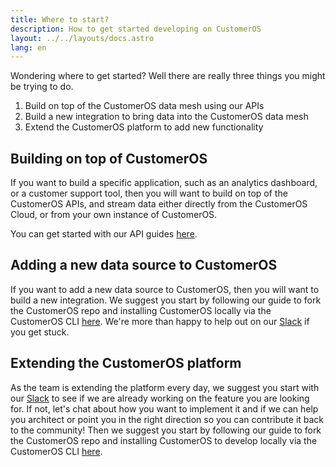 ```yaml
---
title: Where to start?
description: How to get started developing on CustomerOS
layout: ../../layouts/docs.astro
lang: en
---
```


Wondering where to get started? Well there are really three things you might be trying to do.

1. Build on top of the CustomerOS data mesh using our APIs
2. Build a new integration to bring data into the CustomerOS data mesh
3. Extend the CustomerOS platform to add new functionality

## Building on top of CustomerOS

If you want to build a specific application, such as an analytics dashboard, or a customer support tool, then you will want to build on top of the CustomerOS APIs, and stream data either directly from the CustomerOS Cloud, or from your own instance of CustomerOS.

You can get started with our API guides [here](/en/api).

## Adding a new data source to CustomerOS

If you want to add a new data source to CustomerOS, then you will want to build a new integration. We suggest you start by following our guide to fork the CustomerOS repo and installing CustomerOS locally via the CustomerOS CLI [here](/en/cli). We're more than happy to help out on our [Slack](/slack) if you get stuck.

## Extending the CustomerOS platform

As the team is extending the platform every day, we suggest you start with our [Slack](/slack) to see if we are already working on the feature you are looking for. If not, let's chat about how you want to implement it and if we can help you architect or point you in the right direction so you can contribute it back to the community! Then we suggest you start by following our guide to fork the CustomerOS repo and installing CustomerOS to develop locally via the CustomerOS CLI [here](/en/cli).
